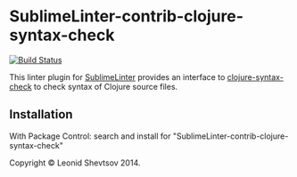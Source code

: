 # SublimeLinter-contrib-clojure-syntax-check

[![Build Status](https://travis-ci.org/leonid-shevtsov/SublimeLinter-contrib-clojure-syntax-check.svg?branch=master)](https://travis-ci.org/leonid-shevtsov/SublimeLinter-contrib-clojure-syntax-check)

This linter plugin for [SublimeLinter](http://sublimelinter.com) provides an interface to [clojure-syntax-check](https://github.com/leonid-shevtsov/clojure-syntax-check) to check syntax of Clojure source files.

## Installation

With Package Control: search and install for "SublimeLinter-contrib-clojure-syntax-check"

Copyright © Leonid Shevtsov 2014.
